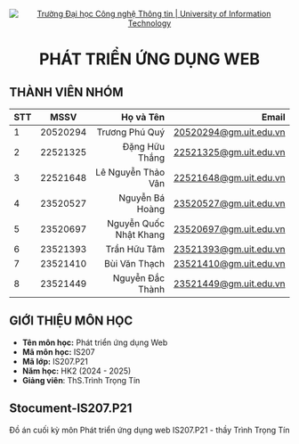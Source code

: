 <!-- Banner -->
<p align="center">
  <a href="https://www.uit.edu.vn/" title="Trường Đại học Công nghệ Thông tin" style="border: none;">
    <img src="https://i.imgur.com/WmMnSRt.png" alt="Trường Đại học Công nghệ Thông tin | University of Information Technology">
  </a>
</p>

<h1 align="center"><b>PHÁT TRIỂN ỨNG DỤNG WEB</b></h>

## THÀNH VIÊN NHÓM
|STT| MSSV      | Họ và Tên              | Email                   |
|---|:---------:| ----------------------:|-------------------------:
| 1 | 20520294  | Trương Phú Quý         |20520294@gm.uit.edu.vn   |
| 2 | 22521325  | Đặng Hữu Thắng         |22521325@gm.uit.edu.vn   |
| 3 | 22521648  | Lê Nguyễn Thảo Vân     |22521648@gm.uit.edu.vn   |
| 4 | 23520527  | Nguyễn Bá Hoàng        |23520527@gm.uit.edu.vn   |
| 5 | 23520697  | Nguyễn Quốc Nhật Khang |23520697@gm.uit.edu.vn   |
| 6 | 23521393  | Trần Hữu Tâm           |23521393@gm.uit.edu.vn   |
| 7 | 23521410  | Bùi Văn Thạch          |23521410@gm.uit.edu.vn   |
| 8 | 23521449  | Nguyễn Đắc Thành       |23521449@gm.uit.edu.vn   |
## GIỚI THIỆU MÔN HỌC
* **Tên môn học:** Phát triển ứng dụng Web
* **Mã môn học:** IS207
* **Mã lớp:** IS207.P21
* **Năm học:** HK2 (2024 - 2025)
* **Giảng viên**: ThS.Trình Trọng Tín

## Stocument-IS207.P21
Đồ án cuối kỳ môn Phát triển ứng dụng web IS207.P21 - thầy Trình Trọng Tín
